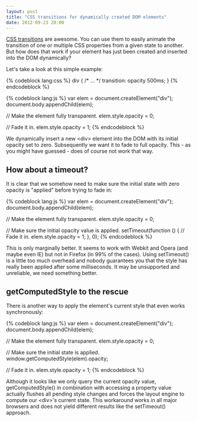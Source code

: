 ```yaml
---
layout: post
title: "CSS transitions for dynamically created DOM elements"
date: 2012-09-23 20:00
---
```


[CSS transitions](https://developer.mozilla.org/en/CSS/CSS_transitions) are
awesome. You can use them to easily animate the transition of one or multiple
CSS properties from a given state to another. But how does that work if your
element has just been created and inserted into the DOM dynamically?

Let's take a look at this simple example:

{% codeblock lang:css %}
div {
  /* ... */
  transition: opacity 500ms;
}
{% endcodeblock %}

{% codeblock lang:js %}
var elem = document.createElement("div");
document.body.appendChild(elem);

// Make the element fully transparent.
elem.style.opacity = 0;

// Fade it in.
elem.style.opacity = 1;
{% endcodeblock %}

We dynamically insert a new <div\> element into the DOM with its initial
opacity set to zero. Subsequently we want it to fade to full opacity.
This - as you might have guessed - does of course not work that way.

## How about a timeout?

It is clear that we somehow need to make sure the initial state with zero
opacity is "applied" before trying to fade in:

{% codeblock lang:js %}
var elem = document.createElement("div");
document.body.appendChild(elem);

// Make the element fully transparent.
elem.style.opacity = 0;

// Make sure the initial opacity value is applied.
setTimeout(function () {
  // Fade it in.
  elem.style.opacity = 1;
}, 0);
{% endcodeblock %}

This is only marginally better. It seems to work with Webkit and Opera (and
maybe even IE) but not in Firefox (in 99% of the cases). Using setTimeout()
is a little too much overhead and nobody guarantees you that the style has
really been applied after some milliseconds. It may be unsupported and
unreliable, we need something better.

## getComputedStyle to the rescue

There is another way to apply the element's current style that even works
synchronously:

{% codeblock lang:js %}
var elem = document.createElement("div");
document.body.appendChild(elem);

// Make the element fully transparent.
elem.style.opacity = 0;

// Make sure the initial state is applied.
window.getComputedStyle(elem).opacity;

// Fade it in.
elem.style.opacity = 1;
{% endcodeblock %}

Although it looks like we only query the current opacity value, getComputedStyle()
in combination with accessing a property value actually flushes all pending
style changes and forces the layout engine to compute our <div\>'s current
state. This workaround works in all major browsers and does not yield different
results like the setTimeout() approach.
